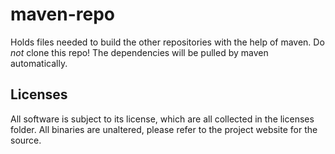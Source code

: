maven-repo
==========

Holds files needed to build the other repositories with the help of maven. Do *not* clone this repo! The dependencies will be pulled by maven automatically.

Licenses
--------

All software is subject to its license, which are all collected in the licenses folder. All binaries are unaltered, please refer to the project website for the source.

